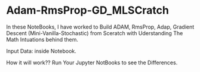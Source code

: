 # Adam-RmsProp-GD_MLSCratch
In these NoteBooks, I have worked to Build ADAM, RmsProp, Adap, Gradient Descent (Mini-Vanilla-Stochastic) from Sceratch with
Uderstanding The Math Intuations behind them.

Input Data:
inside Notebook.

How it will work??
Run Your Jupyter NotBooks to see the Differences.
